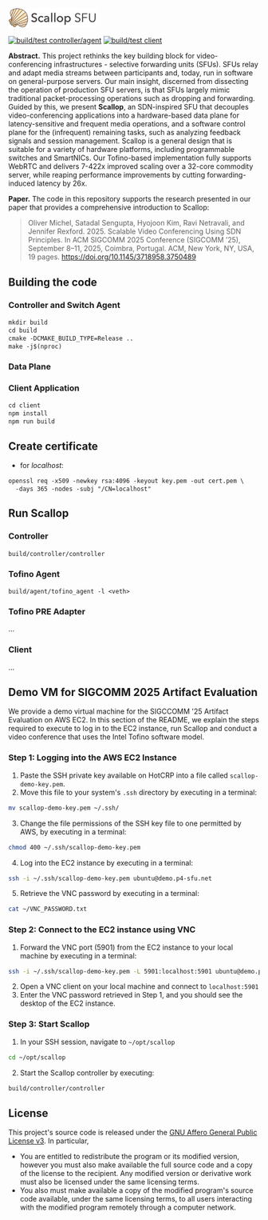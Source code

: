 <p align="left">
  <img src="doc/img/scallop-readme.png" alt="Scallop SFU" width="180"/>
</p>

[![build/test controller/agent](https://github.com/Princeton-Cabernet/scallop/actions/workflows/build-test-controller-agent.yml/badge.svg)](https://github.com/Princeton-Cabernet/scallop/actions/workflows/build-test-controller-agent.yml)
[![build/test client](https://github.com/Princeton-Cabernet/scallop/actions/workflows/build-test-client.yml/badge.svg)](https://github.com/Princeton-Cabernet/scallop/actions/workflows/build-test-client.yml)

**Abstract.** This project rethinks the key building block for video-conferencing infrastructures - selective forwarding units (SFUs). SFUs relay and adapt media streams between participants and, today, run in software on general-purpose servers. Our main insight, discerned from dissecting the operation of production SFU servers, is that SFUs largely mimic traditional packet-processing operations such as dropping and forwarding. Guided by this, we present **Scallop**, an SDN-inspired SFU that decouples video-conferencing applications into a hardware-based data plane for latency-sensitive and frequent media operations, and a software control plane for the (infrequent) remaining tasks, such as analyzing feedback signals and session management. Scallop is a general design that is suitable for a variety of hardware platforms, including programmable switches and SmartNICs. Our Tofino-based implementation fully supports WebRTC and delivers 7-422x improved scaling over a 32-core commodity server, while reaping performance improvements by cutting forwarding-induced latency by 26x.


**Paper.** The code in this repository supports the research presented in our paper that provides a comprehensive introduction to Scallop: 

> Oliver Michel, Satadal Sengupta, Hyojoon Kim, Ravi Netravali, and Jennifer Rexford. 2025. Scalable Video Conferencing Using SDN Principles. In ACM SIGCOMM 2025 Conference (SIGCOMM ’25), September 8–11, 2025, Coimbra, Portugal. ACM, New York, NY, USA, 19 pages. https://doi.org/10.1145/3718958.3750489


## Building the code

### Controller and Switch Agent

```shell
mkdir build
cd build
cmake -DCMAKE_BUILD_TYPE=Release ..
make -j$(nproc)
```

### Data Plane


### Client Application

```shell
cd client
npm install
npm run build
```

## Create certificate

* for *localhost*:

```shell
openssl req -x509 -newkey rsa:4096 -keyout key.pem -out cert.pem \
  -days 365 -nodes -subj "/CN=localhost"
```

## Run Scallop

### Controller

```shell
build/controller/controller
```

### Tofino Agent

```shell
build/agent/tofino_agent -l <veth>
```

### Tofino PRE Adapter

...

### Client

...

## Demo VM for SIGCOMM 2025 Artifact Evaluation

We provide a demo virtual machine for the SIGCCOMM '25 Artifact Evaluation on AWS EC2. In this
section of the README, we explain the steps required to execute to log in to the EC2 instance,
run Scallop and conduct a video conference that uses the Intel Tofino software model.

### Step 1: Logging into the AWS EC2 Instance

1. Paste the SSH private key available on HotCRP into a file called `scallop-demo-key.pem`.
2. Move this file to your system's `.ssh` directory by executing in a terminal:
```bash
mv scallop-demo-key.pem ~/.ssh/
```
3. Change the file permissions of the SSH key file to one permitted by AWS, by executing in a terminal:
```bash
chmod 400 ~/.ssh/scallop-demo-key.pem
```
4. Log into the EC2 instance by executing in a terminal:
```bash
ssh -i ~/.ssh/scallop-demo-key.pem ubuntu@demo.p4-sfu.net
```
5. Retrieve the VNC password by executing in a terminal:
```bash
cat ~/VNC_PASSWORD.txt
```

### Step 2: Connect to the EC2 instance using VNC

1. Forward the VNC port (5901) from the EC2 instance to your local machine by executing in a terminal:
```bash
ssh -i ~/.ssh/scallop-demo-key.pem -L 5901:localhost:5901 ubuntu@demo.p4-sfu.net
```
2. Open a VNC client on your local machine and connect to `localhost:5901`
3. Enter the VNC password retrieved in Step 1, and you should see the desktop of the EC2 instance.

### Step 3: Start Scallop

1. In your SSH session, navigate to `~/opt/scallop`
```bash
cd ~/opt/scallop
```
2. Start the Scallop controller by executing:
```bash
build/controller/controller
```


## License

This project's source code is released under the [GNU Affero General Public License v3](https://www.gnu.org/licenses/agpl-3.0.html). In particular,
* You are entitled to redistribute the program or its modified version, however you must also make available the full source code and a copy of the license to the recipient. Any modified version or derivative work must also be licensed under the same licensing terms.
* You also must make available a copy of the modified program's source code available, under the same licensing terms, to all users interacting with the modified program remotely through a computer network.

